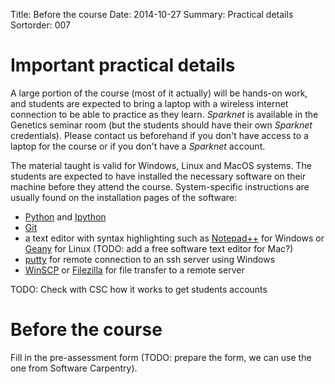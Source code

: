 Title: Before the course
Date: 2014-10-27
Summary: Practical details
Sortorder: 007

# Important practical details

A large portion of the course (most of it actually) will be hands-on work, and
students are expected to bring a laptop with a wireless internet connection to
be able to practice as they learn. *Sparknet* is available in the Genetics
seminar room (but the students should have their own *Sparknet*
credentials). Please contact us beforehand if you don't have access to a laptop
for the course or if you don't have a *Sparknet* account.

The material taught is valid for Windows, Linux and MacOS systems. The students
are expected to have installed the necessary software on their machine before
they attend the course. System-specific instructions are usually found on the
installation pages of the software:

- [Python](https://www.python.org/) and [Ipython](http://ipython.org/)
- [Git](http://git-scm.com/doc)
- a text editor with syntax highlighting such as
  [Notepad++](http://www.notepad-plus-plus.org/) for Windows or
  [Geany](http://www.geany.org/) for Linux (TODO: add a free software text
  editor for Mac?)
- [putty](http://www.chiark.greenend.org.uk/~sgtatham/putty/download.html) for
  remote connection to an ssh server using Windows
- [WinSCP](http://winscp.net/eng/index.php) or
  [Filezilla](https://filezilla-project.org/) for file transfer to a remote
  server

TODO: Check with CSC how it works to get students accounts

# Before the course

Fill in the pre-assessment form (TODO: prepare the form, we can use the one
from Software Carpentry).
